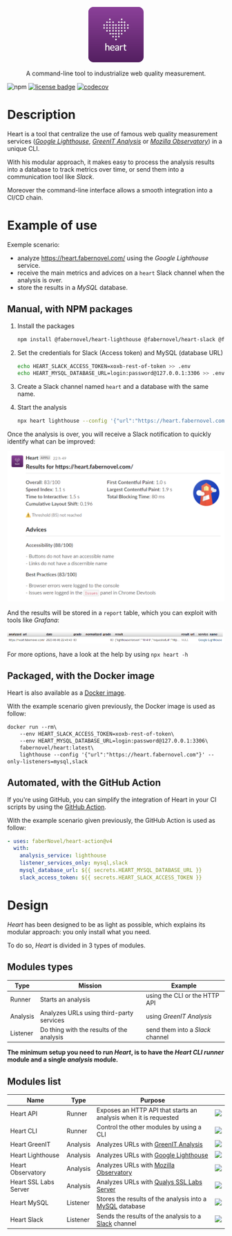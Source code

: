 <p align="center">
    <img alt="Violet square with rounded corners, featuring a heart in the form of a cloud of dots. Some of the dots are interconnected" src="./docs/images/heart.png" width="128">
</p>

<p align="center">A command-line tool to industrialize web quality measurement.</p>

![npm](https://img.shields.io/npm/v/%40fabernovel%2Fheart-cli?logo=npm)
[![license badge](https://img.shields.io/github/license/faberNovel/heart)](./LICENSE.md)
[![codecov](https://codecov.io/gh/faberNovel/heart/branch/main/graph/badge.svg?token=GN6PJTCDH9)](https://codecov.io/gh/faberNovel/heart)

# Description

Heart is a tool that centralize the use of famous web quality measurement services ([_Google Lighthouse_](https://pagespeed.web.dev/), [_GreenIT Analysis_](https://www.ecoindex.fr/) or [_Mozilla Observatory_](https://observatory.mozilla.org/)) in a unique CLI.

With his modular approach, it makes easy to process the analysis results into a database to track metrics over time, or send them into a communication tool like _Slack_.

Moreover the command-line interface allows a smooth integration into a CI/CD chain.

# Example of use

Exemple scenario:
- analyze <https://heart.fabernovel.com/> using the _Google Lighthouse_ service.
- receive the main metrics and advices on a `heart` Slack channel when the analysis is over.
- store the results in a _MySQL_ database.

## Manual, with NPM packages

1. Install the packages
    
    ```bash
    npm install @fabernovel/heart-lighthouse @fabernovel/heart-slack @fabernovel/heart-mysql
    ```

2. Set the credentials for Slack (Access token) and MySQL (database URL)
    
    ```bash
    echo HEART_SLACK_ACCESS_TOKEN=xoxb-rest-of-token >> .env
    echo HEART_MYSQL_DATABASE_URL=login:password@127.0.0.1:3306 >> .env
    ```

3. Create a Slack channel named `heart` and a database with the same name.

4. Start the analysis

    ```bash
    npx heart lighthouse --config '{"url":"https://heart.fabernovel.com/"}'
    ```

Once the analysis is over, you will receive a Slack notification to quickly identify what can be improved:

![Analyzed URL, overall grade over 100, several metrics like Speed Index, First Contentful Paint and advices for improvements](./docs/images/heart-slack.png)

And the results will be stored in a `report` table, which you can exploit with tools like _Grafana_:

![Analyzed URL, overall grade over 100, several metrics like Speed Index, First Contentful Paint and advices for improvements](./docs/images/heart-mysql.png)

For more options, have a look at the help by using `npx heart -h`

## Packaged, with the Docker image

Heart is also available as a [Docker image](https://hub.docker.com/r/fabernovel/heart).

With the example scenario given previously, the Docker image is used as follow:

```shell
docker run --rm\
    --env HEART_SLACK_ACCESS_TOKEN=xoxb-rest-of-token\
    --env HEART_MYSQL_DATABASE_URL=login:password@127.0.0.1:3306\
    fabernovel/heart:latest\
    lighthouse --config '{"url":"https://heart.fabernovel.com"}' --only-listeners=mysql,slack
```

## Automated, with the GitHub Action

If you're using GitHub, you can simplify the integration of Heart in your CI scripts by using the [GitHub Action](https://github.com/marketplace/actions/heart-webpages-evaluation).

With the example scenario given previously, the GitHub Action is used as follow:

```yaml
- uses: faberNovel/heart-action@v4
  with:
    analysis_service: lighthouse
    listener_services_only: mysql,slack
    mysql_database_url: ${{ secrets.HEART_MYSQL_DATABASE_URL }}
    slack_access_token: ${{ secrets.HEART_SLACK_ACCESS_TOKEN }}
```

# Design

_Heart_ has been designed to be as light as possible, which explains its modular approach: you only install what you need.

To do so, _Heart_ is divided in 3 types of modules.

## Modules types

| Type | Mission | Example |
| ------ | ------ | ------ |
| Runner | Starts an analysis | using the CLI or the HTTP API |
| Analysis | Analyzes URLs using third-party services | using _GreenIT Analysis_ |
| Listener | Do thing with the results of the analysis | send them into a _Slack_ channel |

**The minimum setup you need to run _Heart_, is to have the _Heart CLI_ _runner_ module and a single _analysis_ module.**

## Modules list

| Name | Type | Purpose | |
| ------ | ------ | ------ | ------ |
| Heart API | Runner | Exposes an HTTP API that starts an analysis when it is requested | [![](https://img.shields.io/npm/v/@fabernovel/heart-api/latest?label=%40fabernovel%2Fheart-api)](https://www.npmjs.com/package/@fabernovel/heart-api "View Heart API on npmjs.com") |
| Heart CLI | Runner | Control the other modules by using a CLI | [![](https://img.shields.io/npm/v/@fabernovel/heart-cli/latest?label=%40fabernovel%2Fheart-cli)](https://www.npmjs.com/package/@fabernovel/heart-cli "View Heart CLI on npmjs.com") |
| Heart GreenIT | Analysis | Analyzes URLs with [GreenIT Analysis](https://chrome.google.com/webstore/detail/greenit-analysis/mofbfhffeklkbebfclfaiifefjflcpad?hl=en) | [![](https://img.shields.io/npm/v/@fabernovel/heart-greenit/latest?label=%40fabernovel%2Fheart-greenit)](https://www.npmjs.com/package/@fabernovel/heart-greenit "View Heart GreenIT on npmjs.com") |
| Heart Lighthouse | Analysis | Analyzes URLs with [Google Lighthouse](https://developers.google.com/web/tools/lighthouse) | [![](https://img.shields.io/npm/v/@fabernovel/heart-lighthouse/latest?label=%40fabernovel%2Fheart-lighthouse)](https://www.npmjs.com/package/@fabernovel/heart-lighthouse "View Heart Lighthouse on npmjs.com") |
| Heart Observatory | Analysis | Analyzes URLs with [Mozilla Observatory](https://observatory.mozilla.org/) | [![](https://img.shields.io/npm/v/@fabernovel/heart-observatory/latest?label=%40fabernovel%2Fheart-observatory)](https://www.npmjs.com/package/@fabernovel/heart-observatory "View Heart Observatory on npmjs.com") |
| Heart SSL Labs Server | Analysis | Analyzes URLs with [Qualys SSL Labs Server](https://www.ssllabs.com/ssltest/) | [![](https://img.shields.io/npm/v/@fabernovel/heart-ssllabs-server/latest?label=%40fabernovel%2Fheart-ssllabs-server)](https://www.npmjs.com/package/@fabernovel/heart-ssllabs-server "View Heart SSL Labs Server on npmjs.com") |
| Heart MySQL | Listener | Stores the results of the analysis into a [MySQL](https://www.mysql.com) database | [![](https://img.shields.io/npm/v/@fabernovel/heart-mysql/latest?label=%40fabernovel%2Fheart-mysql)](https://www.npmjs.com/package/@fabernovel/heart-mysql "View Heart MySQL on npmjs.com")
| Heart Slack | Listener | Sends the results of the analysis to a [Slack](https://slack.com) channel | [![](https://img.shields.io/npm/v/@fabernovel/heart-slack/latest?label=%40fabernovel%2Fheart-slack)](https://www.npmjs.com/package/@fabernovel/heart-slack "View Heart Slack on npmjs.com") |
